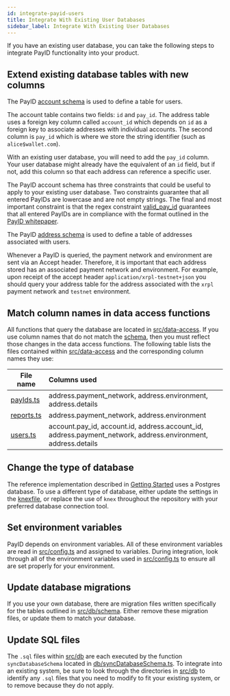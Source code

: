 ```yaml
---
id: integrate-payid-users
title: Integrate With Existing User Databases
sidebar_label: Integrate With Existing User Databases
---
```


If you have an existing user database, you can take the following steps to integrate PayID functionality into your product.

## Extend existing database tables with new columns

The PayID [account schema](https://github.com/payid-org/payid/blob/master/src/db/schema/01_account.sql) is used to define a table for users.

The account table contains two fields: `id` and `pay_id`. The address table uses a foreign key column called `account_id` which depends on `id` as a foreign key to associate addresses with individual accounts. The second column is `pay_id` which is where we store the string identifier (such as `alice$wallet.com`).

With an existing user database, you will need to add the `pay_id` column. Your user database might already have the equivalent of an `id` field, but if not, add this column so that each address can reference a specific user.

The PayID account schema has three constraints that could be useful to apply to your existing user database. Two constraints guarantee that all entered PayIDs are lowercase and are not empty strings. The final and most important constraint is that the regex constraint [valid_pay_id](https://github.com/payid-org/payid/blob/master/src/db/schema/01_account.sql#L17) guarantees that all entered PayIDs are in compliance with the format outlined in the [PayID whitepaper](https://payid.org/whitepaper.pdf).

The PayID [address schema](https://github.com/payid-org/payid/blob/master/src/db/schema/02_address.sql) is used to define a table of addresses associated with users.

Whenever a PayID is queried, the payment network and environment are sent via an Accept header. Therefore, it is important that each address stored has an associated payment network and environment. For example, upon receipt of the accept header `application/xrpl-testnet+json` you should query your address table for the address associated with the `xrpl` payment network and `testnet` environment.

## Match column names in data access functions

All functions that query the database are located in [src/data-access](https://github.com/payid-org/payid/tree/master/src/data-access). If you use column names that do not match the [schema](https://github.com/payid-org/payid/tree/master/src/db/schema), then you must reflect those changes in the data access functions. The following table lists the files contained within [src/data-access](https://github.com/payid-org/payid/tree/master/src/data-access) and the corresponding column names they use:

| File name                                                                               | Columns used                                                                                                  |
| --------------------------------------------------------------------------------------- | :------------------------------------------------------------------------------------------------------------ |
| [payIds.ts](https://github.com/payid-org/payid/blob/master/src/data-access/payIds.ts)   | address.payment_network, address.environment, address.details                                                 |
| [reports.ts](https://github.com/payid-org/payid/blob/master/src/data-access/reports.ts) | address.payment_network, address.environment                                                                  |
| [users.ts](https://github.com/payid-org/payid/blob/master/src/data-access/users.ts)     | account.pay_id, account.id, address.account_id, address.payment_network, address.environment, address.details |

## Change the type of database

The reference implementation described in [Getting Started](getting-started) uses a Postgres database. To use a different type of database, either update the settings in the [knexfile](https://github.com/payid-org/payid/blob/master/src/db/knex.ts), or replace the use of `knex` throughout the repository with your preferred database connection tool.

## Set environment variables

PayID depends on environment variables. All of these environment variables are read in [src/config.ts](https://github.com/payid-org/payid/blob/master/src/config.ts) and assigned to variables. During integration, look through all of the environment variables used in [src/config.ts](https://github.com/payid-org/payid/blob/master/src/config.ts) to ensure all are set properly for your environment.

## Update database migrations

If you use your own database, there are migration files written specifically for the tables outlined in [src/db/schema](./src/db/schema). Either remove these migration files, or update them to match your database.

## Update SQL files

The `.sql` files within [src/db](https://github.com/payid-org/payid/tree/master/src/db) are each executed by the function `syncDatabaseSchema` located in [db/syncDatabaseSchema.ts](https://github.com/payid-org/payid/blob/master/src/db/syncDatabaseSchema.ts). To integrate into an existing system, be sure to look through the directories in [src/db](https://github.com/payid-org/payid/blob/master/src/db/) to identify any `.sql` files that you need to modify to fit your existing system, or to remove because they do not apply.
